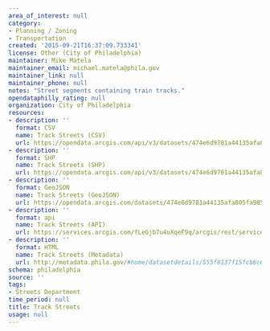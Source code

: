 ```yaml
---
area_of_interest: null
category:
- Planning / Zoning
- Transportation
created: '2015-09-21T16:37:09.733341'
license: Other (City of Philadelphia)
maintainer: Mike Matela
maintainer_email: michael.matela@phila.gov
maintainer_link: null
maintainer_phone: null
notes: "Street segments containing train tracks."
opendataphilly_rating: null
organization: City of Philadelphia
resources:
- description: ''
  format: CSV
  name: Track Streets (CSV)
  url: https://opendata.arcgis.com/api/v3/datasets/474e6d9781a44135afa805fa985bc4ef_0/downloads/data?format=csv&spatialRefId=4326
- description: ''
  format: SHP
  name: Track Streets (SHP)
  url: https://opendata.arcgis.com/api/v3/datasets/474e6d9781a44135afa805fa985bc4ef_0/downloads/data?format=shp&spatialRefId=4326
- description: ''
  format: GeoJSON
  name: Track Streets (GeoJSON)
  url: https://opendata.arcgis.com/datasets/474e6d9781a44135afa805fa985bc4ef_0.geojson
- description: ''
  format: api
  name: Track Streets (API)
  url: https://services.arcgis.com/fLeGjb7u4uXqeF9q/arcgis/rest/services/Tracks/FeatureServer/0/query?outFields=*&where=1%3D1
- description: ''
  format: HTML
  name: Track Streets (Metadata)
  url: http://metadata.phila.gov/#home/datasetdetails/555f8137f15fcb6c6ed44146/representationdetails/5571b1c7e4fb1d91393c21a2/
schema: philadelphia
source: ''
tags:
- Streets Department
time_period: null
title: Track Streets
usage: null
---
```

